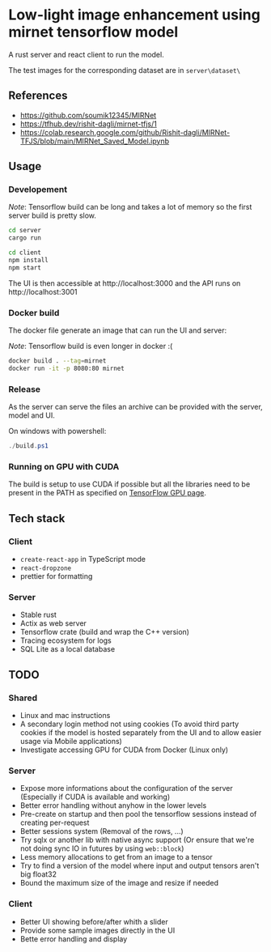 # Low-light image enhancement using mirnet tensorflow model

A rust server and react client to run the model.

The test images for the corresponding dataset are in `server\dataset\`

## References

* https://github.com/soumik12345/MIRNet
* https://tfhub.dev/rishit-dagli/mirnet-tfjs/1
* https://colab.research.google.com/github/Rishit-dagli/MIRNet-TFJS/blob/main/MIRNet_Saved_Model.ipynb

## Usage

### Developement

_Note_: Tensorflow build can be long and takes a lot of memory so the first server build is pretty slow.

```sh
cd server
cargo run
```

```sh
cd client
npm install
npm start
```

The UI is then accessible at http://localhost:3000 and the API runs on http://localhost:3001

### Docker build

The docker file generate an image that can run the UI and server:

_Note_: Tensorflow build is even longer in docker :(

```sh
docker build . --tag=mirnet
docker run -it -p 8080:80 mirnet
```

### Release

As the server can serve the files an archive can be provided with the server, model and UI.

On windows with powershell:

```powershell
./build.ps1
```

### Running on GPU with CUDA

The build is setup to use CUDA if possible but all the libraries need to be present in the PATH
as specified on [TensorFlow GPU page](https://www.tensorflow.org/install/gpu).

## Tech stack

### Client

* `create-react-app` in TypeScript mode
* `react-dropzone`
* prettier for formatting

### Server

* Stable rust
* Actix as web server
* Tensorflow crate (build and wrap the C++ version)
* Tracing ecosystem for logs
* SQL Lite as a local database

## TODO

### Shared

* Linux and mac instructions
* A secondary login method not using cookies (To avoid third party cookies if the model is
  hosted separately from the UI and to allow easier usage via Mobile applications)
* Investigate accessing GPU for CUDA from Docker (Linux only)

### Server

* Expose more informations about the configuration of the server
  (Especially if CUDA is available and working)
* Better error handling without anyhow in the lower levels
* Pre-create on startup and then pool the tensorflow sessions instead of creating per-request
* Better sessions system (Removal of the rows, ...)
* Try sqlx or another lib with native async support (Or ensure that we're not doing sync
  IO in futures by using `web::block`)
* Less memory allocations to get from an image to a tensor
* Try to find a version of the model where input and output tensors aren't big float32
* Bound the maximum size of the image and resize if needed

### Client

* Better UI showing before/after whith a slider
* Provide some sample images directly in the UI
* Bette error handling and display